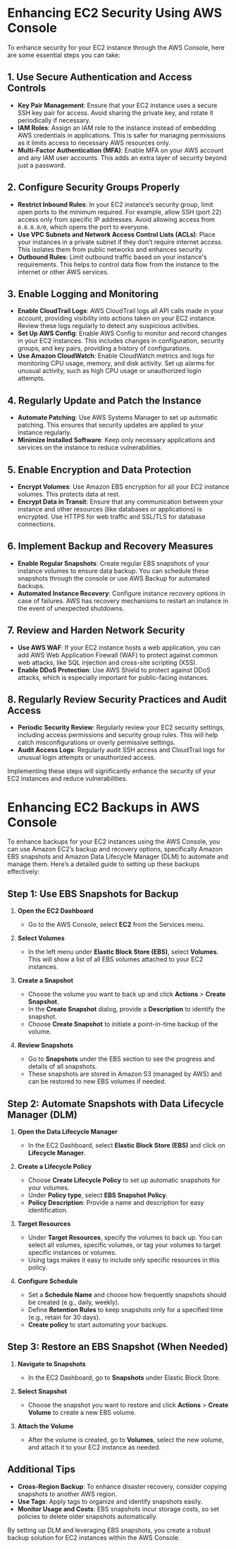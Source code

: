  <!-- I am using ec2 service i want to enhance my security how can i achieve it -->
 # Enhancing EC2 Security Using AWS Console

To enhance security for your EC2 instance through the AWS Console, here are some essential steps you can take:

## 1. Use Secure Authentication and Access Controls

- **Key Pair Management**: Ensure that your EC2 instance uses a secure SSH key pair for access. Avoid sharing the private key, and rotate it periodically if necessary.
- **IAM Roles**: Assign an IAM role to the instance instead of embedding AWS credentials in applications. This is safer for managing permissions as it limits access to necessary AWS resources only.
- **Multi-Factor Authentication (MFA)**: Enable MFA on your AWS account and any IAM user accounts. This adds an extra layer of security beyond just a password.

## 2. Configure Security Groups Properly

- **Restrict Inbound Rules**: In your EC2 instance’s security group, limit open ports to the minimum required. For example, allow SSH (port 22) access only from specific IP addresses. Avoid allowing access from `0.0.0.0/0`, which opens the port to everyone.
- **Use VPC Subnets and Network Access Control Lists (ACLs)**: Place your instances in a private subnet if they don’t require internet access. This isolates them from public networks and enhances security.
- **Outbound Rules**: Limit outbound traffic based on your instance's requirements. This helps to control data flow from the instance to the internet or other AWS services.

## 3. Enable Logging and Monitoring

- **Enable CloudTrail Logs**: AWS CloudTrail logs all API calls made in your account, providing visibility into actions taken on your EC2 instance. Review these logs regularly to detect any suspicious activities.
- **Set Up AWS Config**: Enable AWS Config to monitor and record changes in your EC2 instances. This includes changes in configuration, security groups, and key pairs, providing a history of configurations.
- **Use Amazon CloudWatch**: Enable CloudWatch metrics and logs for monitoring CPU usage, memory, and disk activity. Set up alarms for unusual activity, such as high CPU usage or unauthorized login attempts.

## 4. Regularly Update and Patch the Instance

- **Automate Patching**: Use AWS Systems Manager to set up automatic patching. This ensures that security updates are applied to your instance regularly.
- **Minimize Installed Software**: Keep only necessary applications and services on the instance to reduce vulnerabilities.

## 5. Enable Encryption and Data Protection

- **Encrypt Volumes**: Use Amazon EBS encryption for all your EC2 instance volumes. This protects data at rest.
- **Encrypt Data in Transit**: Ensure that any communication between your instance and other resources (like databases or applications) is encrypted. Use HTTPS for web traffic and SSL/TLS for database connections.

## 6. Implement Backup and Recovery Measures

- **Enable Regular Snapshots**: Create regular EBS snapshots of your instance volumes to ensure data backup. You can schedule these snapshots through the console or use AWS Backup for automated backups.
- **Automated Instance Recovery**: Configure instance recovery options in case of failures. AWS has recovery mechanisms to restart an instance in the event of unexpected shutdowns.

## 7. Review and Harden Network Security

- **Use AWS WAF**: If your EC2 instance hosts a web application, you can add AWS Web Application Firewall (WAF) to protect against common web attacks, like SQL injection and cross-site scripting (XSS).
- **Enable DDoS Protection**: Use AWS Shield to protect against DDoS attacks, which is especially important for public-facing instances.

## 8. Regularly Review Security Practices and Audit Access

- **Periodic Security Review**: Regularly review your EC2 security settings, including access permissions and security group rules. This will help catch misconfigurations or overly permissive settings.
- **Audit Access Logs**: Regularly audit SSH access and CloudTrail logs for unusual login attempts or unauthorized access.

Implementing these steps will significantly enhance the security of your EC2 instances and reduce vulnerabilities.


<!-- I am using ec2 service i want to enhance my backup how can i achieve it -->
# Enhancing EC2 Backups in AWS Console

To enhance backups for your EC2 instances using the AWS Console, you can use Amazon EC2’s backup and recovery options, specifically Amazon EBS snapshots and Amazon Data Lifecycle Manager (DLM) to automate and manage them. Here’s a detailed guide to setting up these backups effectively:

## Step 1: Use EBS Snapshots for Backup

1. **Open the EC2 Dashboard**
   - Go to the AWS Console, select **EC2** from the Services menu.

2. **Select Volumes**
   - In the left menu under **Elastic Block Store (EBS)**, select **Volumes**. This will show a list of all EBS volumes attached to your EC2 instances.

3. **Create a Snapshot**
   - Choose the volume you want to back up and click **Actions** > **Create Snapshot**.
   - In the **Create Snapshot** dialog, provide a **Description** to identify the snapshot.
   - Choose **Create Snapshot** to initiate a point-in-time backup of the volume.

4. **Review Snapshots**
   - Go to **Snapshots** under the EBS section to see the progress and details of all snapshots.
   - These snapshots are stored in Amazon S3 (managed by AWS) and can be restored to new EBS volumes if needed.

## Step 2: Automate Snapshots with Data Lifecycle Manager (DLM)

1. **Open the Data Lifecycle Manager**
   - In the EC2 Dashboard, select **Elastic Block Store (EBS)** and click on **Lifecycle Manager**.

2. **Create a Lifecycle Policy**
   - Choose **Create Lifecycle Policy** to set up automatic snapshots for your volumes.
   - Under **Policy type**, select **EBS Snapshot Policy**.
   - **Policy Description**: Provide a name and description for easy identification.

3. **Target Resources**
   - Under **Target Resources**, specify the volumes to back up. You can select all volumes, specific volumes, or tag your volumes to target specific instances or volumes.
   - Using tags makes it easy to include only specific resources in this policy.

4. **Configure Schedule**
   - Set a **Schedule Name** and choose how frequently snapshots should be created (e.g., daily, weekly).
   - Define **Retention Rules** to keep snapshots only for a specified time (e.g., retain for 30 days).
   - **Create policy** to start automating your backups.

## Step 3: Restore an EBS Snapshot (When Needed)

1. **Navigate to Snapshots**
   - In the EC2 Dashboard, go to **Snapshots** under Elastic Block Store.

2. **Select Snapshot**
   - Choose the snapshot you want to restore and click **Actions** > **Create Volume** to create a new EBS volume.

3. **Attach the Volume**
   - After the volume is created, go to **Volumes**, select the new volume, and attach it to your EC2 instance as needed.

## Additional Tips

- **Cross-Region Backup**: To enhance disaster recovery, consider copying snapshots to another AWS region.
- **Use Tags**: Apply tags to organize and identify snapshots easily.
- **Monitor Usage and Costs**: EBS snapshots incur storage costs, so set policies to delete older snapshots automatically.

By setting up DLM and leveraging EBS snapshots, you create a robust backup solution for EC2 instances within the AWS Console.
